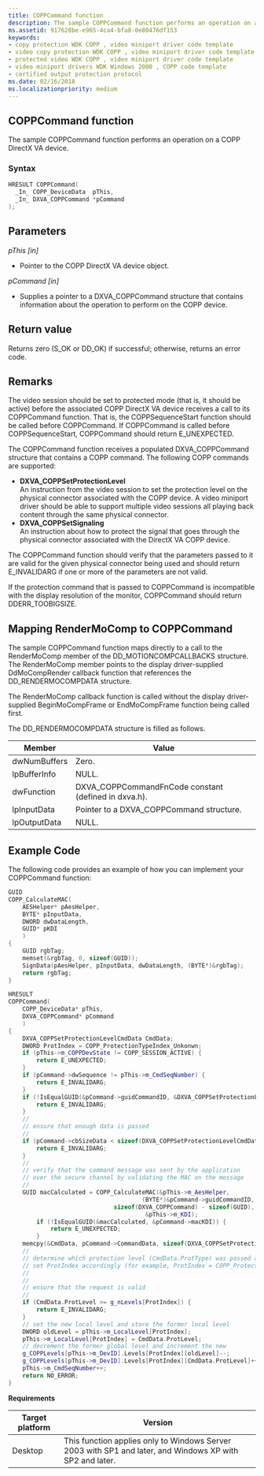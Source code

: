 ```yaml
---
title: COPPCommand function
description: The sample COPPCommand function performs an operation on a COPP DirectX VA device.
ms.assetid: 917628be-e965-4ca4-bfa8-0e80476df153
keywords:
- copy protection WDK COPP , video miniport driver code template
- video copy protection WDK COPP , video miniport driver code template
- protected video WDK COPP , video miniport driver code template
- video miniport drivers WDK Windows 2000 , COPP code template
- certified output protection protocol
ms.date: 02/16/2018
ms.localizationpriority: medium
---
```


## COPPCommand function

The sample COPPCommand function performs an operation on a COPP DirectX VA device.

### Syntax

```cpp
HRESULT COPPCommand(
  _In_ COPP_DeviceData  pThis,
  _In_ DXVA_COPPCommand *pCommand
);
```

## Parameters

*pThis [in]*

 * Pointer to the COPP DirectX VA device object.

*pCommand [in]*
* Supplies a pointer to a DXVA_COPPCommand structure that contains information about the operation to perform on the COPP device.

## Return value

Returns zero (S_OK or DD_OK) if successful; otherwise, returns an error code.

## Remarks

The video session should be set to protected mode (that is, it should be active) before the associated COPP DirectX VA device receives a call to its COPPCommand function. That is, the COPPSequenceStart function should be called before COPPCommand. If COPPCommand is called before COPPSequenceStart, COPPCommand should return E_UNEXPECTED.

The COPPCommand function receives a populated DXVA_COPPCommand structure that contains a COPP command. The following COPP commands are supported:

* **DXVA_COPPSetProtectionLevel** <br>An instruction from the video session to set the protection level on the physical connector associated with the COPP device. A video miniport driver should be able to support multiple video sessions all playing back content through the same physical connector.
* **DXVA_COPPSetSignaling** <br>An instruction about how to protect the signal that goes through the physical connector associated with the DirectX VA COPP device.

The COPPCommand function should verify that the parameters passed to it are valid for the given physical connector being used and should return E_INVALIDARG if one or more of the parameters are not valid.

If the protection command that is passed to COPPCommand is incompatible with the display resolution of the monitor, COPPCommand should return DDERR_TOOBIGSIZE.

## Mapping RenderMoComp to COPPCommand

The sample COPPCommand function maps directly to a call to the RenderMoComp member of the DD_MOTIONCOMPCALLBACKS structure. The RenderMoComp member points to the display driver-supplied DdMoCompRender callback function that references the DD_RENDERMOCOMPDATA structure.

The RenderMoComp callback function is called without the display driver-supplied BeginMoCompFrame or EndMoCompFrame function being called first.

The DD_RENDERMOCOMPDATA structure is filled as follows.

| Member | Value |
| -- | -- |
| dwNumBuffers | Zero. |
| lpBufferInfo | NULL. |
| dwFunction | DXVA_COPPCommandFnCode constant (defined in dxva.h).|
| lpInputData | Pointer to a DXVA_COPPCommand structure. |
| lpOutputData | NULL. |

## Example Code

The following code provides an example of how you can implement your COPPCommand function:

```cpp
GUID
COPP_CalculateMAC(
    AESHelper* pAesHelper,
    BYTE* pInputData,
    DWORD dwDataLength,
    GUID* pKDI
    )
{
    GUID rgbTag;
    memset(&rgbTag, 0, sizeof(GUID));
    SignData(pAesHelper, pInputData, dwDataLength, (BYTE*)&rgbTag);
    return rgbTag;
}

HRESULT
COPPCommand(
    COPP_DeviceData* pThis,
    DXVA_COPPCommand* pCommand
    )
{
    DXVA_COPPSetProtectionLevelCmdData CmdData;
    DWORD ProtIndex = COPP_ProtectionTypeIndex_Unkonwn;
    if (pThis->m_COPPDevState != COPP_SESSION_ACTIVE) {
        return E_UNEXPECTED;
    }
    if (pCommand->dwSequence != pThis->m_CmdSeqNumber) {
        return E_INVALIDARG;
    }
    if (!IsEqualGUID(&pCommand->guidCommandID, &DXVA_COPPSetProtectionLevel)) {
        return E_INVALIDARG;
    }
    //
    // ensure that enough data is passed
    //
    if (pCommand->cbSizeData < sizeof(DXVA_COPPSetProtectionLevelCmdData)) {
        return E_INVALIDARG;
    }
    //
    // verify that the command message was sent by the application
    // over the secure channel by validating the MAC on the message
    //
    GUID macCalculated = COPP_CalculateMAC(&pThis->m_AesHelper,
                                      (BYTE*)&pCommand->guidCommandID,
                              sizeof(DXVA_COPPCommand) - sizeof(GUID),
                                       &pThis->m_KDI);
        if (!IsEqualGUID(&macCalculated, &pCommand->macKDI)) {
            return E_UNEXPECTED;
        }
    memcpy(&CmdData, pCommand->CommandData, sizeof(DXVA_COPPSetProtectionLevelCmdData));
    //
    // determine which protection level (CmdData.ProtType) was passed and
    // set ProtIndex accordingly (for example, ProtIndex = COPP_ProtectionTypeIndex_ACP)
    //
    //
    // ensure that the request is valid
    //
    if (CmdData.ProtLevel >= g_nLevels[ProtIndex]) {
        return E_INVALIDARG;
    }
    // set the new local level and store the former local level
    DWORD oldLevel = pThis->m_LocalLevel[ProtIndex];
    pThis->m_LocalLevel[ProtIndex] = CmdData.ProtLevel;
    // decrement the former global level and increment the new
    g_COPPLevels[pThis->m_DevID].Levels[ProtIndex][oldLevel]--;
    g_COPPLevels[pThis->m_DevID].Levels[ProtIndex][CmdData.ProtLevel]++;
    pThis->m_CmdSeqNumber++;
    return NO_ERROR;
}
```

**Requirements**

|Target platform | Version |
| -- | -- |
| Desktop | This function applies only to Windows Server 2003 with SP1 and later, and Windows XP with SP2 and later. |



